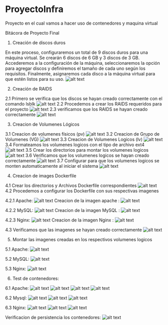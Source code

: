 # ProyectoInfra
Proyecto en el cual vamos a hacer uso de contenedores y maquina virtual


Bitácora de Proyecto Final

1. Creación de discos duros

 En este proceso, configuraremos un total de 9 discos duros para una máquina virtual. Se crearán 6 discos de 6 GB y 3 discos de 3 GB. Accederemos a la configuración de la máquina, seleccionaremos la opción para agregar discos y definiremos el tamaño de cada uno según los requisitos. Finalmente, asignaremos cada disco a la máquina virtual para que estén listos para su uso.
 ![alt text](image.png)


 2. Creación de RAIDS

2.1 Primero se verifica que los discos se hayan creado correctamente con el comando lsblk
 ![alt text](image-1.png)
2.2 Procedemos a crear los RAIDS requeridos para el proyecto
![alt text](image-2.png)
2.3 verificamos que los RAIDS se hayan creado correctamente
![alt text](image-3.png)




3. Creacion de Volumenes Lógicos

3.1 Creacion de volumenes físicos (pv)
![alt text](image-4.png)
3.2 Creacion de Grupo de Volumenes (VG)
![alt text](image-5.png)
3.3 Creacion de Volumenes Logicos (lv)
![alt text](image-6.png)
3.4 Formateamos los volumenes logicos con el tipo de archivo ext4
![alt text](image-7.png)
3.5 Crear los directorios para montar los volumenes logicos
![alt text](image-8.png)
3.6 Verificamos que los volumenes logicos se hayan creado correctamente 
![alt text](image-9.png)
3.7 Configurar para que los volumenes logicos se monten automaticamente al iniciar el sistema
![alt text](image-10.png)



4. Creacion de images Dockerfile

4.1 Crear los directorios y Archivos Dockerfile correspondientes
![alt text](image-11.png)
4.2 Procedemos a configurar los Dockerfile con sus respectivas imagenes 

4.2.1
Apache:
![alt text](image-13.png)
Creacion de la imagen apache : 
![alt text](image-14.png)

4.2.2
MySQL:
![alt text](image-17.png)
Creacion de la imagen MySQL :
![alt text](image-16.png)

4.2.3
Nginx:
![alt text](image-18.png)
Creacion de la imagen Nginx :
![alt text](image-19.png)

4.3 Verificamos que las imagenes se hayan creado correctamente
![alt text](image-20.png)


5. Montar las imagenes creadas en los respectivos volumenes logicos

5.1 
Apache: 
![alt text](image-21.png)

5.2
MySQL:
![alt text](image-23.png)

5.3 
Nginx:
![alt text](image-22.png)



6. Test de contenedores:

6.1
Apache:
![alt text](image-24.png)
![alt text](image-25.png)
![alt text](image-27.png)
![alt text](image-26.png)

6.2
Mysql:
![alt text](image-28.png)
![alt text](image-29.png)
![alt text](image-30.png)

6.3
Nginx:
![alt text](image-32.png)
![alt text](image-31.png)
![alt text](image-33.png)


Verificacion de persistencia los contenedores: 
![alt text](image-34.png)










